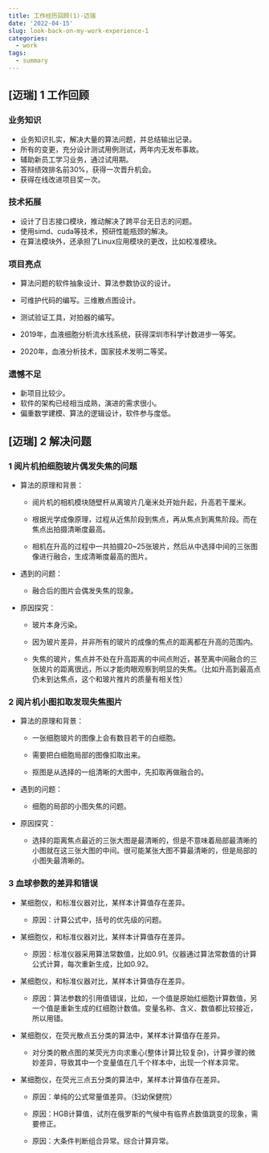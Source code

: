 ```yaml
---
title: 工作经历回顾(1)-迈瑞
date: '2022-04-15'
slug: look-back-on-my-work-experience-1
categories:
  - work
tags:
  - summary
---
```


## [迈瑞] 1 工作回顾

### 业务知识

- 业务知识扎实，解决大量的算法问题，并总结输出记录。
- 所有的变更，充分设计测试用例测试，两年内无发布事故。
- 辅助新员工学习业务，通过试用期。
- 答辩绩效排名前30%，获得一次晋升机会。
- 获得在线改进项目奖一次。

### 技术拓展

- 设计了日志接口模块，推动解决了跨平台无日志的问题。
- 使用simd、cuda等技术，预研性能瓶颈的解决。
- 在算法模块外，还承担了Linux应用模块的更改，比如校准模块。

### 项目亮点

- 算法问题的软件抽象设计、算法参数协议的设计。

- 可维护代码的编写。三维散点图设计。

- 测试验证工具，对拍器的编写。

- 2019年，血液细胞分析流水线系统，获得深圳市科学计数进步一等奖。

- 2020年，血液分析技术，国家技术发明二等奖。

  

### 遗憾不足

- 新项目比较少。
- 软件的架构已经相当成熟，演进的需求很小。
- 偏重数学建模、算法的逻辑设计，软件参与度低。

## [迈瑞] 2 解决问题

### 1 阅片机拍细胞玻片偶发失焦的问题

-   算法的原理和背景：
    
    -   阅片机的相机模块随壁杆从离玻片几毫米处开始升起，升高若干厘米。
        
    -   根据光学成像原理，过程从近焦阶段到焦点，再从焦点到离焦阶段。而在焦点出拍摄清晰度最高。
        
    -   相机在升高的过程中一共拍摄20~25张玻片，然后从中选择中间的三张图像进行融合，生成清晰度最高的图片。
    
-   遇到的问题：
    
    -   融合后的图片会偶发失焦的现象。
    
-   原因探究：
    
    -   玻片本身污染。
        
    -   因为玻片差异，并非所有的玻片的成像的焦点的距离都在升高的范围内。
        
    -   失焦的玻片，焦点并不处在升高距离的中间点附近，甚至离中间融合的三张玻片的距离很远，所以才能肉眼观察到明显的失焦。（比如升高到最高点仍未到达焦点，这个和玻片推片的质量有相关性）
        

### 2 阅片机小图扣取发现失焦图片

-   算法的原理和背景：
    
    -   一张细胞玻片的图像上会有数目若干的白细胞。
        
    -   需要把白细胞局部的图像扣取出来。
        
    -   抠图是从选择的一组清晰的大图中，先扣取再做融合的。
    
-   遇到的问题：
    
    -   细胞的局部的小图失焦的问题。
    
-   原因探究：
    
    -   选择的距离焦点最近的三张大图是最清晰的，但是不意味着局部最清晰的小图就在这三张大图的中间。很可能某张大图不算最清晰的，但是局部的小图失最清晰的。
        

### 3 血球参数的差异和错误

-   某细胞仪，和标准仪器对比，某样本计算值存在差异。
    
    -   原因：计算公式中，括号的优先级的问题。
    
-   某细胞仪，和标准仪器对比，某样本计算值存在差异。
    
    -   原因：标准仪器采用算法常数值，比如0.91。仪器通过算法常数值的计算公式计算，每次重新生成，比如0.92。
    
-   某细胞仪，和标准仪器对比，某样本计算值存在差异。
    
    -   原因：算法参数的引用值错误，比如，一个值是原始红细胞计算数值，另一个值是重新生成的红细胞计数值。变量名称、含义、数值都比较接近，所以用错。
    
-   某细胞仪，在荧光散点五分类的算法中，某样本计算值存在差异。
    
    -   对分类的散点图的某荧光方向求重心(整体计算比较复杂)，计算步骤的微妙差异，导致其中一个变量值在几千个样本中，出现一个样本异常。
    
-   某细胞仪，在荧光三点五分类的算法中，某样本计算值存在差异。
    
    -   原因：单纯的公式常量值差异。（妇幼保健院）
        
    -   原因：HGB计算值，试剂在俄罗斯的气候中有临界点数值跳变的现象，需要修正。
        
    -   原因：大条件判断组合异常。综合计算异常。
